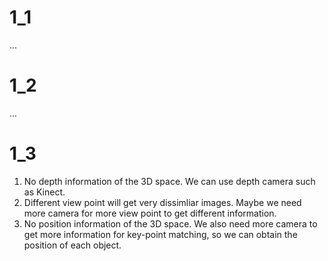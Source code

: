 # 1_1
...
#

# 1_2
...
#

# 1_3
1. No depth information of the 3D space. We can use depth camera such as Kinect.  
2. Different view point will get very dissimliar images. Maybe we need more camera for more view point to get different information.
3. No position information of the 3D space. We also need more camera to get more information for key-point matching, so we can obtain the position of each object.
#
